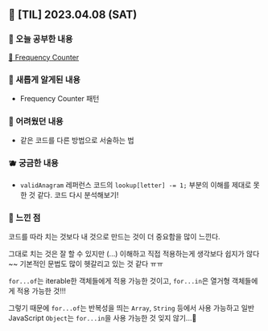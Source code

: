 ## 🍰 \[TIL\] 2023.04.08 (SAT)

### 🍑 오늘 공부한 내용

[🍋 Frequency Counter](https://github.com/merryfraise/TIL/blob/main/Algorithm/Frequency%20Counter.md)

### 🍓 새롭게 알게된 내용

-   Frequency Counter 패턴

### 🍒 어려웠던 내용

-   같은 코드를 다른 방법으로 서술하는 법

### 🫐 궁금한 내용

-   `validAnagram` 레퍼런스 코드의 `lookup[letter] -= 1;` 부분의 이해를 제대로 못한 것 같다. 코드 다시 분석해보기!

### 🐰 느낀 점

코드를 따라 치는 것보다 내 것으로 만드는 것이 더 중요함을 많이 느낀다.

그대로 치는 것은 잘 할 수 있지만 (...) 이해하고 직접 적용하는게 생각보다 쉽지가 않다~~ 기본적인 문법도 많이 헷갈리고 있는 것 같다 ㅠㅠ

`for...of`는 iterable한 객체들에게 적용 가능한 것이고, `for...in`은 열거형 객체들에게 적용 가능한 것!!!

그렇기 때문에 `for...of`는 반복성을 띄는 `Array`, `String` 등에서 사용 가능하고 일반 JavaScript `Object`는 `for...in`을 사용 가능한 것 잊지 않기...🥹

